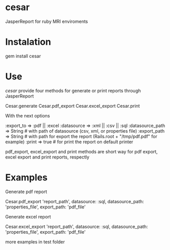 # cesar

JasperReport for ruby MRI enviroments 

# Instalation

gem install cesar

# Use

*cesar* provide four methods for generate or print reports through JasperReport

Cesar.generate
Cesar.pdf_export
Cesar.excel_export
Cesar.print

With the next options

:export_to => :pdf || :excel 
:datasource => :xml || :csv || :sql
:datasource_path => String # with path of datasource (csv, xml, or properties file)
:export_path => String # with path for export the report (Rails.root + "/tmp/pdf.pdf" for example)
:print => true # for print the report on default printer 

pdf_export, excel_export and print methods are short way for pdf export, excel export and print reports, respectly

# Examples

Generate pdf report 

Cesar.pdf_export  'report_path',
                  datasource: :sql,
                  datasource_path: 'properties_file',
                  export_path: 'pdf_file'

Generate excel report 

Cesar.excel_export  'report_path',
                  datasource: :sql,
                  datasource_path: 'properties_file',
                  export_path: 'pdf_file'

more examples in test folder
